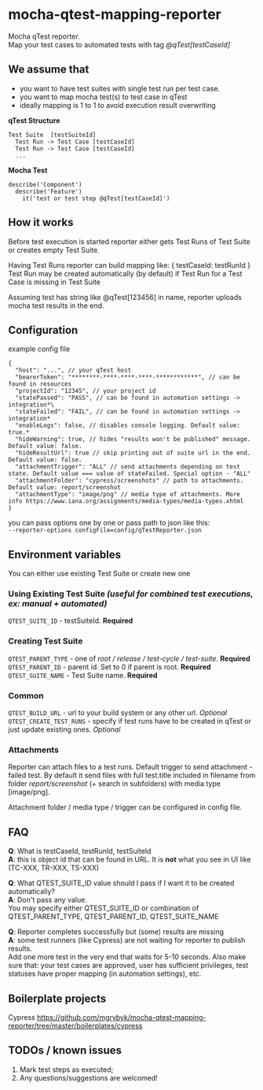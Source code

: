 # mocha-qtest-mapping-reporter
Mocha qTest reporter.  
Map your test cases to automated tests with tag _@qTest[testCaseId]_

## We assume that

* you want to have test suites with single test run per test case.
* you want to map mocha test(s) to test case in qTest
* ideally mapping is 1 to 1 to avoid execution result overwriting

**qTest Structure**
```
Test Suite  [testSuiteId]
  Test Run -> Test Case [testCaseId]
  Test Run -> Test Case [testCaseId]
  ...
```

**Mocha Test**
```
describe('Component')
  describe('Feature')
    it('test or test step @qTest[testCaseId]')
```

## How it works

Before test execution is started reporter either gets Test Runs of Test Suite or creates empty Test Suite.

Having Test Runs reporter can build mapping like: { testCaseId: testRunId }  
Test Run may be created automatically (by default) if Test Run for a Test Case is missing in Test Suite

Assuming test has string like @qTest[123456] in name, reporter uploads mocha test results in the end.

## Configuration

example config file
```
{
  "host": "...", // your qTest host
  "bearerToken": "********-****-****-****-************", // can be found in resources
  "projectId": "12345", // your project id
  "statePassed": "PASS", // can be found in automation settings -> integration*\
  "stateFailed": "FAIL", // can be found in automation settings -> integration*
  "enableLogs": false, // disables console logging. Default value: true.*
  "hideWarning": true, // hides "results won't be published" message. Default value: false.
  "hideResultUrl": true // skip printing out of suite url in the end. Default value: false.
  "attachmentTrigger": "ALL" // send attachments depending on test state. Default value === value of stateFailed. Special option - "ALL"
  "attachmentFolder": "cypress/screenshots" // path to attachments. Default value: report/screenshot
  "attachmentType": "image/png" // media type of attachments. More info https://www.iana.org/assignments/media-types/media-types.xhtml
}
```
you can pass options one by one or pass path to json like this:  
`--reporter-options configFile=config/qTestReporter.json`

## Environment variables

You can either use existing Test Suite or create new one

### Using Existing Test Suite *(useful for combined test executions, ex: manual + automated)*

`QTEST_SUITE_ID` - testSuiteId. **Required**

### Creating Test Suite

`QTEST_PARENT_TYPE` - one of *root / release / test-cycle / test-suite*. **Required**  
`QTEST_PARENT_ID` - parent id. Set to 0 if parent is root. **Required**  
`QTEST_SUITE_NAME` - Test Suite name. **Required**

### Common

`QTEST_BUILD_URL` - url to your build system or any other url. *Optional*  
`QTEST_CREATE_TEST_RUNS` - specify if test runs have to be created in qTest or just update existing ones. *Optional*

### Attachments

Reporter can attach files to a test runs.
Default trigger to send attachment - failed test.
By default it send files with full test.title included in filename from folder *report/screenshot* (+ search in subfolders) with media type [image/png].

Attachment folder / media type / trigger can be configured in config file.

## FAQ

**Q**: What is testCaseId, testRunId, testSuiteId  
**A**: this is object id that can be found in URL. It is **not** what you see in UI like (TC-XXX, TR-XXX, TS-XXX)

**Q**: What QTEST_SUITE_ID value should I pass if I want it to be created automatically?  
**A**: Don't pass any value.  
You may specify either QTEST_SUITE_ID or combination of QTEST_PARENT_TYPE, QTEST_PARENT_ID, QTEST_SUITE_NAME

**Q**: Reporter completes successfully but (some) results are missing  
**A**: some test runners (like Cypress) are not waiting for reporter to publish results.  
Add one more test in the very end that waits for 5-10 seconds. Also make sure that: your test cases are approved, user has sufficient privileges, test statuses have proper mapping (in automation settings), etc.

## Boilerplate projects

Cypress https://github.com/mgrybyk/mocha-qtest-mapping-reporter/tree/master/boilerplates/cypress


## TODOs / known issues
1. Mark test steps as executed;
2. Any questions/suggestions are welcomed!
